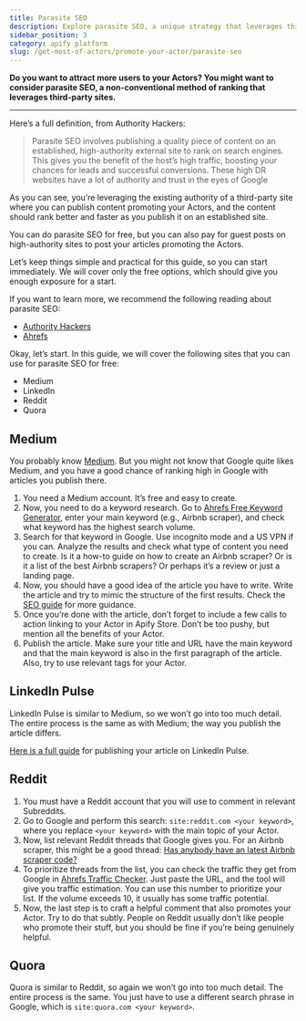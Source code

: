 ```yaml
---
title: Parasite SEO
description: Explore parasite SEO, a unique strategy that leverages third-party sites to boost rankings and drive traffic to your tools effectively..
sidebar_position: 3
category: apify platform
slug: /get-most-of-actors/promote-your-actor/parasite-seo
---
```


**Do you want to attract more users to your Actors? You might want to consider parasite SEO, a non-conventional method of ranking that leverages third-party sites.**

---

Here’s a full definition, from Authority Hackers:

> Parasite SEO involves publishing a quality piece of content on an established, high-authority external site to rank on search engines. This gives you the benefit of the host’s high traffic, boosting your chances for leads and successful conversions. These high DR websites have a lot of authority and trust in the eyes of Google
>

As you can see, you’re leveraging the existing authority of a third-party site where you can publish content promoting your Actors, and the content should rank better and faster as you publish it on an established site.

You can do parasite SEO for free, but you can also pay for guest posts on high-authority sites to post your articles promoting the Actors.

Let’s keep things simple and practical for this guide, so you can start immediately. We will cover only the free options, which should give you enough exposure for a start.

If you want to learn more, we recommend the following reading about parasite SEO:

- [Authority Hackers](https://www.authorityhacker.com/parasite-seo/)
- [Ahrefs](https://ahrefs.com/blog/parasite-seo/)

Okay, let’s start. In this guide, we will cover the following sites that you can use for parasite SEO for free:

- Medium
- LinkedIn
- Reddit
- Quora

## Medium

You probably know [Medium](https://medium.com/). But you might not know that Google quite likes Medium, and you have a good chance of ranking high in Google with articles you publish there.

1. You need a Medium account. It’s free and easy to create.
2. Now, you need to do a keyword research. Go to [Ahrefs Free Keyword Generator](https://ahrefs.com/keyword-generator/?country=us), enter your main keyword (e.g., Airbnb scraper), and check what keyword has the highest search volume.
3. Search for that keyword in Google. Use incognito mode and a US VPN if you can. Analyze the results and check what type of content you need to create. Is it a how-to guide on how to create an Airbnb scraper? Or is it a list of the best Airbnb scrapers? Or perhaps it’s a review or just a landing page.
4. Now, you should have a good idea of the article you have to write. Write the article and try to mimic the structure of the first results. Check the [SEO guide](https://docs.google.com/document/d/17fGGo1yGpYPvPFClShEpMuDnP0Y_ziU3EdMvaDZy0ms/edit#) for more guidance.
5. Once you’re done with the article, don’t forget to include a few calls to action linking to your Actor in Apify Store. Don’t be too pushy, but mention all the benefits of your Actor.
6. Publish the article. Make sure your title and URL have the main keyword and that the main keyword is also in the first paragraph of the article. Also, try to use relevant tags for your Actor.

## LinkedIn Pulse

LinkedIn Pulse is similar to Medium, so we won’t go into too much detail. The entire process is the same as with Medium; the way you publish the article differs.

[Here is a full guide](https://www.linkedin.com/pulse/how-publish-content-linkedin-pulse-hamza-sarfraz/) for publishing your article on LinkedIn Pulse.

## Reddit

1. You must have a Reddit account that you will use to comment in relevant Subreddits.
2. Go to Google and perform this search: `site:reddit.com <your keyword>`, where you replace `<your keyword>` with the main topic of your Actor.
3. Now, list relevant Reddit threads that Google gives you. For an Airbnb scraper, this might be a good thread: [Has anybody have an latest Airbnb scraper code?](https://www.reddit.com/r/webscraping/comments/m650ol/has_anybody_have_an_latest_airbnb_scraper_code/)
4. To prioritize threads from the list, you can check the traffic they get from Google in [Ahrefs Traffic Checker](https://ahrefs.com/traffic-checker). Just paste the URL, and the tool will give you traffic estimation. You can use this number to prioritize your list. If the volume exceeds 10, it usually has some traffic potential.
5. Now, the last step is to craft a helpful comment that also promotes your Actor. Try to do that subtly. People on Reddit usually don’t like people who promote their stuff, but you should be fine if you’re being genuinely helpful.

## Quora

Quora is similar to Reddit, so again we won’t go into too much detail. The entire process is the same. You just have to use a different search phrase in Google, which is `site:quora.com <your keyword>`.
